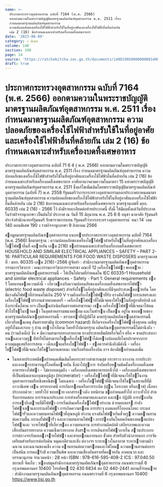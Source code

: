 ```yaml
---
name: >-
  ประกาศกระทรวงอุตสาหกรรม ฉบับที่ 7164 (พ.ศ. 2566)
  ออกตามความในพระราชบัญญัติมาตรฐานผลิตภัณฑ์อุตสาหกรรม พ.ศ. 2511 เรื่อง
  กำหนดมาตรฐานผลิตภัณฑ์อุตสาหกรรม
  ความปลอดภัยของเครื่องใช้ไฟฟ้าสำหรับใช้ในที่อยู่อาศัยและเครื่องใช้ไฟฟ้าอื่นที่คล้ายกัน
  เล่ม 2 (16) ข้อกำหนดเฉพาะสำหรับเครื่องบดทิ้งเศษอาหาร
date: '2023-08-09'
category: ง พิเศษ
volume: 140
section: 190
page: 14
source: 'https://ratchakitcha.soc.go.th/documents/140D190S0000000001400.pdf'
draft: true
---
```


# ประกาศกระทรวงอุตสาหกรรม ฉบับที่ 7164 (พ.ศ. 2566) ออกตามความในพระราชบัญญัติมาตรฐานผลิตภัณฑ์อุตสาหกรรม พ.ศ. 2511 เรื่อง กำหนดมาตรฐานผลิตภัณฑ์อุตสาหกรรม ความปลอดภัยของเครื่องใช้ไฟฟ้าสำหรับใช้ในที่อยู่อาศัยและเครื่องใช้ไฟฟ้าอื่นที่คล้ายกัน เล่ม 2 (16) ข้อกำหนดเฉพาะสำหรับเครื่องบดทิ้งเศษอาหาร

ประกาศกระทรวงอุตสาหกรรม ฉบับที่ 71 6 4 ( พ.ศ. 2566) ออกตามความในพระราชบัญญัติมาตรฐานผลิตภัณฑ์อุตสาหกรรม พ.ศ. 2511 เรื่อง กำหนดมาตรฐานผลิตภัณฑ์อุตสาหกรรม ความปลอดภัยของเครื่องใช้ไฟฟ้าสำหรับใช้ในที่อยู่อาศัยและเครื่องใช้ไฟฟ้าอื่นที่คล้ายกัน เล่ม 2 (16) ข้อกำหนดเฉพาะสำหรับเครื่องบดทิ้งเศษอาหาร อาศัยอานาจตามความในมาตรา 15 แห่งพระราชบัญญัติมาตรฐานผลิตภัณฑ์อุตสาหกรรม พ.ศ. 2511 ซึ่งแก้ไขเพิ่มเติมโดยพระราชบัญญัติมาตรฐานผลิตภัณฑ์อุตสาหกรรม (ฉบับที่ 7) พ.ศ. 2558 รัฐมนตรีว่าการกระทรวงอุตสาหกรรมออกประกาศกาหนดมาตรฐานผลิตภัณฑ์อุตสาหกรรม ความปลอดภัยของเครื่องใช้ไฟฟ้าสาหรับใช้ในที่อยู่อาศัยและเครื่องใช้ไฟฟ้าอื่นที่คล้ายกัน เล่ม 2 (16) ข้อกาหนดเฉพาะสาหรับเครื่องบดทิ้งเศษอาหาร มาตรฐานเลขที่ มอก. 60335 เล่ม 2 (16) - 2566 ไว้ ดังมีรายละเอียดต่อท้ายประกาศนี้ ทั้งนี้ ให้มีผลตั้งแต่วันที่ประกาศในรำชกิจจานุเบกษา เป็นต้นไป ประกาศ ณ วันที่ 15 มิถุนายน พ.ศ. 25 6 6 อนุชา นาคาศัย รัฐมนตรีประจำสำนักนายกรัฐมนตรี รักษาราชการแทน รัฐมนตรีว่าการกระทรวงอุตสาหกรรม ้ หนา 14 ่ เลม 140 ตอนพิเศษ 190 ง ราชกิจจานุเบกษา 9 สิงหาคม 2566

ขอมูลมาตรฐานผลิตภัณฑอุตสาหกรรม แนบทายประกาศกระทรวงอุตสาหกรรม ฉบับที่ 7164 (พ.ศ. 2566) ชื่อมาตรฐาน : ความปลอดภัยของเครื่องใชไฟฟาสําหรับใชในที่อยู่อาศัยและเครื่องใชไฟฟาอื่นที่ คลายกัน เลม 2(16) ขอกําหนดเฉพาะสําหรับเครื่องบดทิ้งเศษอาหาร HOUSEHOLD AND SIMILAR ELECTRICAL APPLIANCES – SAFETY – PART 2-16: PARTICULAR REQUIREMENTS FOR FOOD WASTE DISPOSERS มาตรฐานเลขที่ : มอก. 60335 เลม 2(16)−2566 ผู้จัดทํา : สํานักงานมาตรฐานผลิตภัณฑอุตสาหกรรม กรรมการวิชาการ : คณะกรรมการวิชาการรายสาขา คณะที่ 12 เครื่องใชไฟฟา ขอบขาย : มาตรฐานผลิตภัณฑอุตสาหกรรมนี้ - ให้เป็นไปตามที่กําหนดใน IEC 60335–1 Household and similar electrical appliances - Safety - Part 1: General requirements ขอ 1 โดยแทนขอความดังนี้ - เกี่ยวของกับความปลอดภัยของเครื่องบดทิ้งเศษอาหารไฟฟำ (electric food waste disposer) สําหรับใชในที่อยู่อาศัยและที่มีจุดประสงคคลายกัน โดยมีแรงดันไฟฟาที่กําหนดไม่เกิน 250 V รวมถึงเครื่องใชไฟฟาที่รับ แรงดันไฟฟากระแสตรงและเครื่องใชไฟฟาทํางานด้วยแบตเตอรี่ - เครื่องใชไฟฟาที่ไม่มีเจตนาให้ใชในที่อยู่อาศัยปกติ แต่ถึงกระนั้นก็ตาม อาจ เป็นตนกําเนิดอันตรายต่อสาธารณะ เชน เครื่องใชไฟฟาที่มีเจตนาให้คน ทั่วไปใชในรานคา ในอุตสาหกรรมขนาดยอม และในฟารม เป็นตน อยู่ใน ขอบขายของมาตรฐานผลิตภัณฑอุตสาหกรรมนี้ - ตราบเทาที่ปฏิบัติได้ มาตรฐานผลิตภัณฑอุตสาหกรรมนี้เกี่ยวกับตนเหตุ อันตรายสามัญ (common hazard) ที่เกิดจากเครื่องใชไฟฟาซึ่งทุกคน เผชิญอยู่ทั้งในและรอบ ๆ บ้าน อยางไรก็ตาม โดยทั่วไปมาตรฐาน ผลิตภัณฑอุตสาหกรรมนี้ไม่คํานึงถึง - คน (รวมถึงเด็ก) ซึ่ง • มีความสามารถทางกายภาพ ทางประสาทสัมผัสหรือจิตใจ หรือ • ขาดประสบการณและความรู ที่ทําให้ไม่สามารถใชเครื่องใชไฟฟาได้อยางปลอดภัยโดยปราศจากการ ควบคุมดูแลหรือการสอน - เด็กเลนเครื่องใชไฟฟา - ขอควรคํานึงถึงมีดังนี้ - เครื่องใชไฟฟาที่มีเจตนาให้ใชในยานพาหนะ บนเรือหรือเครื่องบิน อาจ ต้องมีขอกําหนดเพิ่ม

- ในหลายประเทศมีขอกําหนดเพิ่มเติมโดยกระทรวงสาธารณสุข กระทรวง แรงงาน การประปา และองคกรสาธารณูปโภคที่คลายกัน ซึ่งนําไปสูการ จํากัดหรือหามติดตั้งเครื่องบดทิ้งเศษอาหารทางไฟฟา - ไม่ครอบคลุมถึง - เครื่องบดทิ้งเศษอาหารยกหิ้วได้ - เครื่องบดทิ้งเศษอาหารที่เป็นชนิดเตาเผาอุณหภูมิสูง (incinerator) - เครื่องใชไฟฟาที่มีเจตนาให้ใชในงานอุตสาหกรรมหรือเชิงพาณิชย โดยเฉพาะ - เครื่องใชไฟฟาที่มีเจตนาให้ใชในสถานที่ที่มีภาวะพิเศษ เชน บรรยากาศมี การกัดกรอนหรือการระเบิด (ฝุน ไอระเหย หรือกาซ) เนื้อหาประกอบด้วย : บททั่วไป ขอบขาย เอกสารอางอิง บทนิยาม ขอกําหนดทั่วไป ภาวะทั่วไป สําหรับการทดสอบ การจําแนกประเภท การทําเครื่องหมายและฉลาก และขอ ปฏิบัติ การปองกันการเขาถึงสวนที่มีไฟฟา การเริ่มเดินเครื่องใชไฟฟาทํางาน ด้วยมอเตอร กําลังไฟฟาเขาและกระแสไฟฟำ การเกิดความรอน การประจุ แบตเตอรี่ไอออนโลหะ กระแสไฟฟารั่วและความทนทานไฟฟาที่อุณหภูมิ ทํางาน แรงดันไฟฟาเกินชั่วครู ความตานทานต่อความชื้น กระแสไฟฟารั่ว และความทนทานไฟฟา การปองกันโหลดเกินของหมอแปลงไฟฟาและ วงจรไฟฟาที่เกี่ยวของ ความทนทาน การทํางานผิดปกติ เสถียรภาพและความ เสี่ยงอันตรายทางกล ความแข็งแรงทางกล สิ่งสราง การเดินสายไฟฟาภายใน สวนประกอบ การต่อวงจรกับแหลงจายไฟฟา และสายออนภายนอก ขั้วต่อ สําหรับตัวนําภายนอก การจัดเตรียมสําหรับการต่อกับดิน หมุดเกลียวและสิ่ง ต่อวงจร ระยะหางในอากาศ ระยะหางตามผิวฉนวน และฉนวนของแข็ง ความ ตานทานต่อความรอนและไฟไหม ความตานทานต่อการเป็นสนิม การแผรังสี ความเป็นพิษ และความเสี่ยงอันตรายที่คลายกัน ภาคผนวก และบรรณานุกรม จํานวนหน้า : 28 หน้า ISBN : 978-616-595-408-2 ICS : 97.040.50 สถานที่ จัดเก็บ : หองสมุดสํานักงานมาตรฐานผลิตภัณฑอุตสาหกรรม ถนนพระรามที่ 6 กรุงเทพมหานคร 10400 โทรศัพท 02 430 6834 ต่อ 02 440-2441 สถานที่จําหนาย : สํานักงานมาตรฐานผลิตภัณฑอุตสาหกรรม ถนนพระรามที่ 6 กรุงเทพมหานคร 10400 https://www.tisi.go.th
